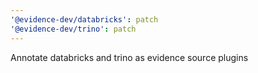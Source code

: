 ```yaml
---
'@evidence-dev/databricks': patch
'@evidence-dev/trino': patch
---
```


Annotate databricks and trino as evidence source plugins
